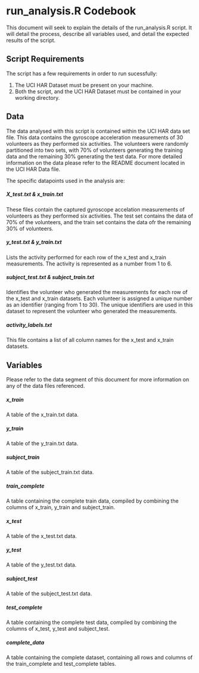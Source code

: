 run_analysis.R Codebook
========================

This document will seek to explain the details of the run_analysis.R script. It will detail the process, describe all variables used, and detail the expected results of the script.

Script Requirements
--------------------

The script has a few requirements in order to run sucessfully:

1. The UCI HAR Dataset must be present on your machine.
2. Both the script, and the UCI HAR Dataset must be contained in your working directory.

Data
-----

The data analysed with this script is contained within the UCI HAR data set file. This data contains the gyroscope acceleration measurements of 30 volunteers as they performed six
activities. The volunteers were randomly partitioned into two sets, with 70% of volunteers generating the training data and the remaining 30% generating the test data. For more
detailed information on the data please refer to the README document located in the UCI HAR Data file.

The specific datapoints used in the analysis are:

##### X_test.txt & x_train.txt

These files contain the captured gyroscope accelation measurements of volunteers as they performed six activities. The test set contains the data of 70% of the volunteers, and the 
train set contains the data ofr the remaining 30% of volunteers.

##### y_test.txt & y_train.txt

Lists the activity performed for each row of the x_test and x_train measurements. The activity is represented as a number from 1 to 6.

##### subject_test.txt & subject_train.txt

Identifies the volunteer who generated the measurements for each row of the x_test and x_train datasets. Each volunteer is assigned a unique number as an identifier (ranging from 1 to 30).
The unique identifiers are used in this dataset to represent the volunteer who generated the measurements.

##### activity_labels.txt

This file contains a list of all column names for the x_test and x_train datasets.


Variables
---------------

Please refer to the data segment of this document for more information on any of the data files referenced.

##### x_train

A table of the x_train.txt data.

##### y_train

A table of the y_train.txt data.

##### subject_train

A table of the subject_train.txt data.

##### train_complete

A table containing the complete train data, compiled by combining the columns of x_train, y_train and subject_train.

##### x_test

A table of the x_test.txt data.

##### y_test

A table of the y_test.txt data.

##### subject_test

A table of the subject_test.txt data.

##### test_complete

A table containing the complete test data, compiled by combining the columns of x_test, y_test and subject_test.

##### complete_data

A table containing the complete dataset, containing all rows and columns of the train_complete and test_complete tables. 